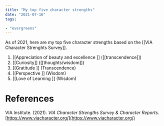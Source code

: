 ```yaml
---
title: "My top five character strengths"
date: "2021-07-16"
tags:

- "evergreens"
---
```


As of 2021, here are my top five character strengths based on the [[VIA Character Strenghts Survey]].

1. [[Appreciation of beauty and excellence ]] ([[transcendence]])
2. [[Curiosity]] ([[thoughts/wisdom]])
3. [[Gratitude ]] (Transcendence)
4. [[Perspective ]] (Wisdom)
5. [[Love of Learning ]] (Wisdom)

# References

VIA Institute. (2021). *VIA Character Strengths Survey & Character Reports*. [https://www.viacharacter.org/](https://www.viacharacter.org/)

